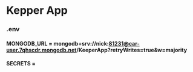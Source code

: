 # Kepper App

### .env
#### MONGODB_URL = mongodb+srv://nick:81231@car-user.7qhscdr.mongodb.net/KeeperApp?retryWrites=true&w=majority
#### SECRETS =

